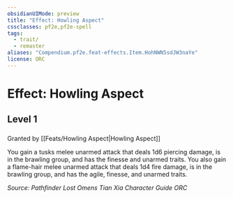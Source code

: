```yaml
---
obsidianUIMode: preview
title: "Effect: Howling Aspect"
cssclasses: pf2e,pf2e-spell
tags:
  - trait/
  - remaster
aliases: "Compendium.pf2e.feat-effects.Item.HohNWN5sdJW3naYe"
license: ORC
---
```

# Effect: Howling Aspect
## Level 1
### 






Granted by [[Feats/Howling Aspect|Howling Aspect]]

You gain a tusks melee unarmed attack that deals 1d6 piercing damage, is in the brawling group, and has the finesse and unarmed traits. You also gain a flame-hair melee unarmed attack that deals 1d4 fire damage, is in the brawling group, and has the agile, finesse, and unarmed traits.

*Source: Pathfinder Lost Omens Tian Xia Character Guide*
*ORC*